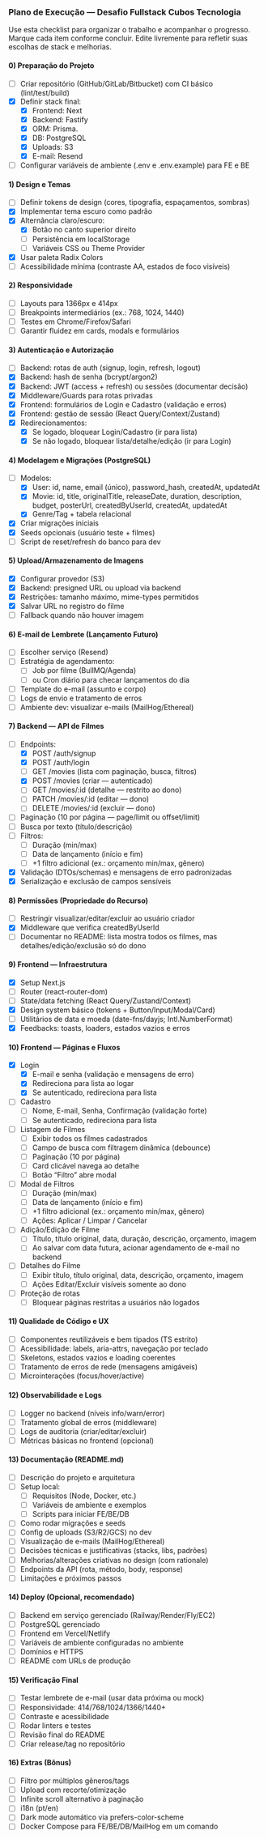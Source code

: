 ### Plano de Execução — Desafio Fullstack Cubos Tecnologia

Use esta checklist para organizar o trabalho e acompanhar o progresso. Marque cada item conforme concluir. Edite livremente para refletir suas escolhas de stack e melhorias.

#### 0) Preparação do Projeto

- [ ] Criar repositório (GitHub/GitLab/Bitbucket) com CI básico (lint/test/build)
- [x] Definir stack final:
  - [x] Frontend: Next
  - [x] Backend: Fastify
  - [x] ORM: Prisma.
  - [x] DB: PostgreSQL
  - [x] Uploads: S3
  - [x] E-mail: Resend
- [ ] Configurar variáveis de ambiente (.env e .env.example) para FE e BE

#### 1) Design e Temas

- [ ] Definir tokens de design (cores, tipografia, espaçamentos, sombras)
- [x] Implementar tema escuro como padrão
- [x] Alternância claro/escuro:
  - [x] Botão no canto superior direito
  - [ ] Persistência em localStorage
  - [ ] Variáveis CSS ou Theme Provider
- [x] Usar paleta Radix Colors
- [ ] Acessibilidade mínima (contraste AA, estados de foco visíveis)

#### 2) Responsividade

- [ ] Layouts para 1366px e 414px
- [ ] Breakpoints intermediários (ex.: 768, 1024, 1440)
- [ ] Testes em Chrome/Firefox/Safari
- [ ] Garantir fluidez em cards, modals e formulários

#### 3) Autenticação e Autorização

- [ ] Backend: rotas de auth (signup, login, refresh, logout)
- [x] Backend: hash de senha (bcrypt/argon2)
- [x] Backend: JWT (access + refresh) ou sessões (documentar decisão)
- [x] Middleware/Guards para rotas privadas
- [x] Frontend: formulários de Login e Cadastro (validação e erros)
- [x] Frontend: gestão de sessão (React Query/Context/Zustand)
- [x] Redirecionamentos:
  - [x] Se logado, bloquear Login/Cadastro (ir para lista)
  - [x] Se não logado, bloquear lista/detalhe/edição (ir para Login)

#### 4) Modelagem e Migrações (PostgreSQL)

- [ ] Modelos:
  - [x] User: id, name, email (único), password_hash, createdAt, updatedAt
  - [x] Movie: id, title, originalTitle, releaseDate, duration, description, budget, posterUrl, createdByUserId, createdAt, updatedAt
  - [x] Genre/Tag + tabela relacional
- [x] Criar migrações iniciais
- [x] Seeds opcionais (usuário teste + filmes)
- [ ] Script de reset/refresh do banco para dev

#### 5) Upload/Armazenamento de Imagens

- [x] Configurar provedor (S3)
- [x] Backend: presigned URL ou upload via backend
- [x] Restrições: tamanho máximo, mime-types permitidos
- [x] Salvar URL no registro do filme
- [ ] Fallback quando não houver imagem

#### 6) E-mail de Lembrete (Lançamento Futuro)

- [ ] Escolher serviço (Resend)
- [ ] Estratégia de agendamento:
  - [ ] Job por filme (BullMQ/Agenda)
  - [ ] ou Cron diário para checar lançamentos do dia
- [ ] Template do e-mail (assunto e corpo)
- [ ] Logs de envio e tratamento de erros
- [ ] Ambiente dev: visualizar e-mails (MailHog/Ethereal)

#### 7) Backend — API de Filmes

- [ ] Endpoints:
  - [x] POST /auth/signup
  - [x] POST /auth/login
  - [ ] GET /movies (lista com paginação, busca, filtros)
  - [x] POST /movies (criar — autenticado)
  - [ ] GET /movies/:id (detalhe — restrito ao dono)
  - [ ] PATCH /movies/:id (editar — dono)
  - [ ] DELETE /movies/:id (excluir — dono)
- [ ] Paginação (10 por página — page/limit ou offset/limit)
- [ ] Busca por texto (título/descrição)
- [ ] Filtros:
  - [ ] Duração (min/max)
  - [ ] Data de lançamento (início e fim)
  - [ ] +1 filtro adicional (ex.: orçamento min/max, gênero)
- [x] Validação (DTOs/schemas) e mensagens de erro padronizadas
- [x] Serialização e exclusão de campos sensíveis

#### 8) Permissões (Propriedade do Recurso)

- [ ] Restringir visualizar/editar/excluir ao usuário criador
- [x] Middleware que verifica createdByUserId
- [ ] Documentar no README: lista mostra todos os filmes, mas detalhes/edição/exclusão só do dono

#### 9) Frontend — Infraestrutura

- [x] Setup Next.js
- [ ] Router (react-router-dom)
- [ ] State/data fetching (React Query/Zustand/Context)
- [x] Design system básico (tokens + Button/Input/Modal/Card)
- [ ] Utilitários de data e moeda (date-fns/dayjs; Intl.NumberFormat)
- [x] Feedbacks: toasts, loaders, estados vazios e erros

#### 10) Frontend — Páginas e Fluxos

- [x] Login
  - [x] E-mail e senha (validação e mensagens de erro)
  - [x] Redireciona para lista ao logar
  - [x] Se autenticado, redireciona para lista
- [ ] Cadastro
  - [ ] Nome, E-mail, Senha, Confirmação (validação forte)
  - [ ] Se autenticado, redireciona para lista
- [ ] Listagem de Filmes
  - [ ] Exibir todos os filmes cadastrados
  - [ ] Campo de busca com filtragem dinâmica (debounce)
  - [ ] Paginação (10 por página)
  - [ ] Card clicável navega ao detalhe
  - [ ] Botão “Filtro” abre modal
- [ ] Modal de Filtros
  - [ ] Duração (min/max)
  - [ ] Data de lançamento (início e fim)
  - [ ] +1 filtro adicional (ex.: orçamento min/max, gênero)
  - [ ] Ações: Aplicar / Limpar / Cancelar
- [ ] Adição/Edição de Filme
  - [ ] Título, título original, data, duração, descrição, orçamento, imagem
  - [ ] Ao salvar com data futura, acionar agendamento de e-mail no backend
- [ ] Detalhes do Filme
  - [ ] Exibir título, título original, data, descrição, orçamento, imagem
  - [ ] Ações Editar/Excluir visíveis somente ao dono
- [ ] Proteção de rotas
  - [ ] Bloquear páginas restritas a usuários não logados

#### 11) Qualidade de Código e UX

- [ ] Componentes reutilizáveis e bem tipados (TS estrito)
- [ ] Acessibilidade: labels, aria-attrs, navegação por teclado
- [ ] Skeletons, estados vazios e loading coerentes
- [ ] Tratamento de erros de rede (mensagens amigáveis)
- [ ] Microinterações (focus/hover/active)

#### 12) Observabilidade e Logs

- [ ] Logger no backend (níveis info/warn/error)
- [ ] Tratamento global de erros (middleware)
- [ ] Logs de auditoria (criar/editar/excluir)
- [ ] Métricas básicas no frontend (opcional)

#### 13) Documentação (README.md)

- [ ] Descrição do projeto e arquitetura
- [ ] Setup local:
  - [ ] Requisitos (Node, Docker, etc.)
  - [ ] Variáveis de ambiente e exemplos
  - [ ] Scripts para iniciar FE/BE/DB
- [ ] Como rodar migrações e seeds
- [ ] Config de uploads (S3/R2/GCS) no dev
- [ ] Visualização de e-mails (MailHog/Ethereal)
- [ ] Decisões técnicas e justificativas (stacks, libs, padrões)
- [ ] Melhorias/alterações criativas no design (com rationale)
- [ ] Endpoints da API (rota, método, body, response)
- [ ] Limitações e próximos passos

#### 14) Deploy (Opcional, recomendado)

- [ ] Backend em serviço gerenciado (Railway/Render/Fly/EC2)
- [ ] PostgreSQL gerenciado
- [ ] Frontend em Vercel/Netlify
- [ ] Variáveis de ambiente configuradas no ambiente
- [ ] Domínios e HTTPS
- [ ] README com URLs de produção

#### 15) Verificação Final

- [ ] Testar lembrete de e-mail (usar data próxima ou mock)
- [ ] Responsividade: 414/768/1024/1366/1440+
- [ ] Contraste e acessibilidade
- [ ] Rodar linters e testes
- [ ] Revisão final do README
- [ ] Criar release/tag no repositório

#### 16) Extras (Bônus)

- [ ] Filtro por múltiplos gêneros/tags
- [ ] Upload com recorte/otimização
- [ ] Infinite scroll alternativo à paginação
- [ ] i18n (pt/en)
- [ ] Dark mode automático via prefers-color-scheme
- [ ] Docker Compose para FE/BE/DB/MailHog em um comando
